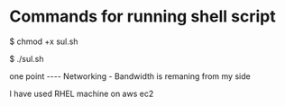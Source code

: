 # Commands for running shell script

$ chmod +x sul.sh               

$ ./sul.sh


 one point ---- Networking - Bandwidth is remaning from my side
 
 I have used RHEL machine on aws ec2
